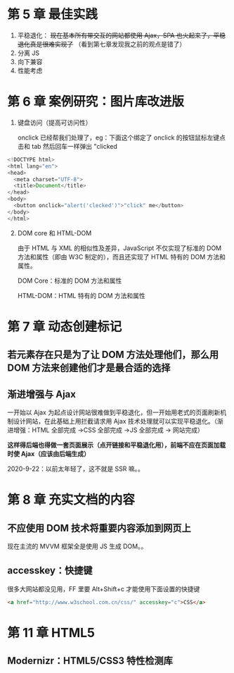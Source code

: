 # 第 5 章 最佳实践

1.  平稳退化： ~~现在基本所有带交互的网站都使用 Ajax，SPA 也火起来了，平稳退化真是很难实现了~~ （看到第七章发现我之前的观点是错了）
2.  分离 JS
3.  向下兼容
4.  性能考虑

# 第 6 章 案例研究：图片库改进版

1.  键盘访问（提高可访问性）

    onclick 已经帮我们处理了，eg：下面这个绑定了 onclick 的按钮鼠标左键点击和 tab 然后回车一样弹出 "clicked

```js
<!DOCTYPE html>
<html lang="en">
<head>
  <meta charset="UTF-8">
  <title>Document</title>
</head>
<body>
  <button onclick="alert('clecked')">"click" me</button>
</body>
</html>
```

2.  DOM core 和 HTML-DOM

    由于 HTML 与 XML 的相似性及差异，JavaScript 不仅实现了标准的 DOM 方法和属性（即由 W3C 制定的），而且还实现了 HTML 特有的 DOM 方法和属性。

    DOM Core：标准的 DOM 方法和属性

    HTML-DOM：HTML 特有的 DOM 方法和属性

# 第 7 章 动态创建标记

## 若元素存在只是为了让 DOM 方法处理他们，那么用 DOM 方法来创建他们才是最合适的选择

## 渐进增强与 Ajax

一开始以 Ajax 为起点设计网站很难做到平稳退化，但一开始用老式的页面刷新机制设计网站，在此基础上用拦截请求用 Ajax 技术处理就可以实现平稳退化。（渐进增强：HTML 全部完成 ->CSS 全部完成 ->JS 全部完成 -> 网站完成）

**这样得后端也得做一套页面展示（点开链接和平稳退化用），前端不应在页面加载时使 Ajax（应该由后端生成）**

2020-9-22：以前太年轻了，这不就是 SSR 嘛。。

# 第 8 章 充实文档的内容

## 不应使用 DOM 技术将重要内容添加到网页上

现在主流的 MVVM 框架全是使用 JS 生成 DOM。。

## accesskey：快捷键

很多大网站都没见用，FF 里要 Alt+Shift+c 才能使用下面设置的快捷键

```html
<a href="http://www.w3school.com.cn/css/" accesskey="c">CSS</a>
```

# 第 11 章 HTML5

## Modernizr：HTML5/CSS3 特性检测库
